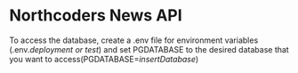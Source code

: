 # Northcoders News API

To access the database, create a .env file for environment variables (.env.*deployment or test*) and set PGDATABASE to the desired database that you want to access(PGDATABASE=*insertDatabase*)

